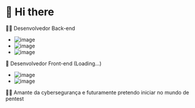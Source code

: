 #  👋 Hi there
👨‍💻 Desenvolvedor Back-end 
 - ![image](https://img.shields.io/badge/JavaScript-323330?style=for-the-badge&logo=javascript&logoColor=F7DF1E)
 - ![image](https://img.shields.io/badge/TypeScript-007ACC?style=for-the-badge&logo=typescript&logoColor=white)
 - ![image](https://img.shields.io/badge/Python-FFD43B?style=for-the-badge&logo=python&logoColor=blue)

🚀 Desenvolvedor Front-end (Loading...)
 - ![image](https://img.shields.io/badge/Vue.js-35495E?style=for-the-badge&logo=vuedotjs&logoColor=4FC08D)
 - ![image](https://img.shields.io/badge/React-20232A?style=for-the-badge&logo=react&logoColor=61DAFB)

🐱‍💻 Amante da cybersegurança e futuramente pretendo iniciar no mundo de pentest
